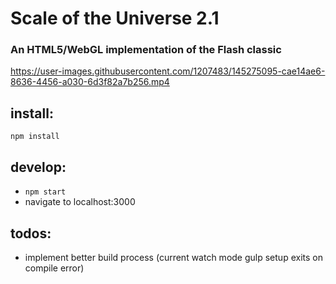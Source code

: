 # Scale of the Universe 2.1

### An HTML5/WebGL implementation of the Flash classic


https://user-images.githubusercontent.com/1207483/145275095-cae14ae6-8636-4456-a030-6d3f82a7b256.mp4

## install:

`npm install`

## develop: 

 - `npm start` 
 - navigate to localhost:3000


## todos:

 - implement better build process (current watch mode gulp setup exits on compile error)


